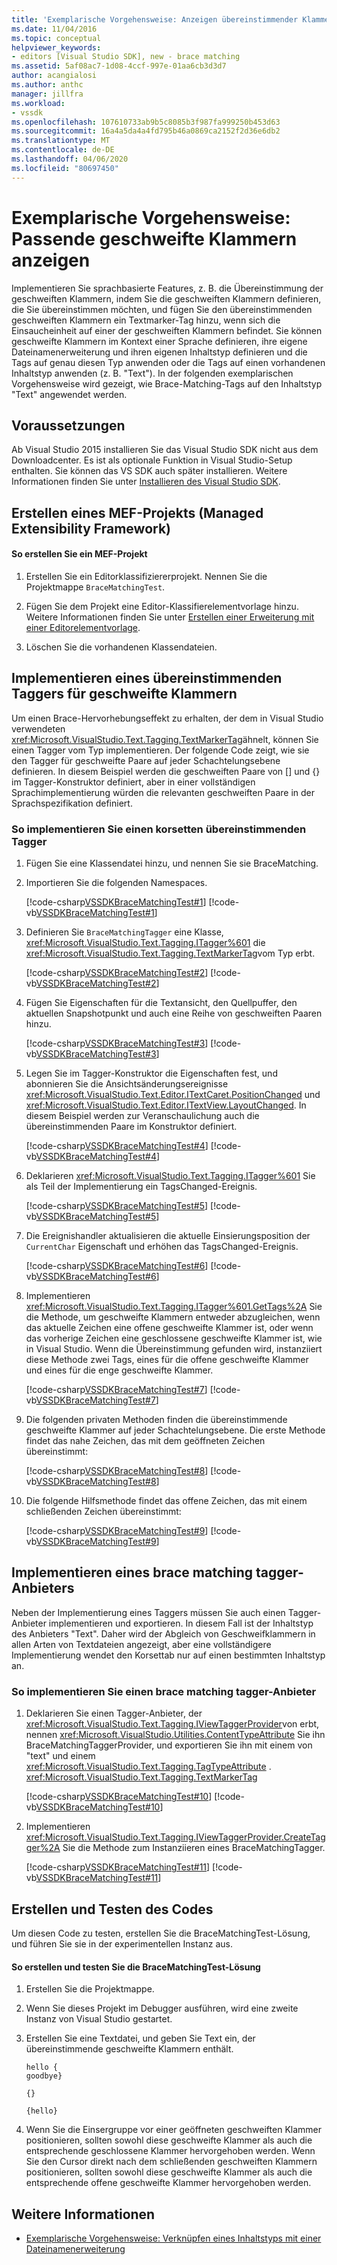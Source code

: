 ```yaml
---
title: 'Exemplarische Vorgehensweise: Anzeigen übereinstimmender Klammern | Microsoft Docs'
ms.date: 11/04/2016
ms.topic: conceptual
helpviewer_keywords:
- editors [Visual Studio SDK], new - brace matching
ms.assetid: 5af08ac7-1d08-4ccf-997e-01aa6cb3d3d7
author: acangialosi
ms.author: anthc
manager: jillfra
ms.workload:
- vssdk
ms.openlocfilehash: 107610733ab9b5c8085b3f987fa999250b453d63
ms.sourcegitcommit: 16a4a5da4a4fd795b46a0869ca2152f2d36e6db2
ms.translationtype: MT
ms.contentlocale: de-DE
ms.lasthandoff: 04/06/2020
ms.locfileid: "80697450"
---
```

# <a name="walkthrough-display-matching-braces"></a>Exemplarische Vorgehensweise: Passende geschweifte Klammern anzeigen
Implementieren Sie sprachbasierte Features, z. B. die Übereinstimmung der geschweiften Klammern, indem Sie die geschweiften Klammern definieren, die Sie übereinstimmen möchten, und fügen Sie den übereinstimmenden geschweiften Klammern ein Textmarker-Tag hinzu, wenn sich die Einsaucheinheit auf einer der geschweiften Klammern befindet. Sie können geschweifte Klammern im Kontext einer Sprache definieren, ihre eigene Dateinamenerweiterung und ihren eigenen Inhaltstyp definieren und die Tags auf genau diesen Typ anwenden oder die Tags auf einen vorhandenen Inhaltstyp anwenden (z. B. "Text"). In der folgenden exemplarischen Vorgehensweise wird gezeigt, wie Brace-Matching-Tags auf den Inhaltstyp "Text" angewendet werden.

## <a name="prerequisites"></a>Voraussetzungen
 Ab Visual Studio 2015 installieren Sie das Visual Studio SDK nicht aus dem Downloadcenter. Es ist als optionale Funktion in Visual Studio-Setup enthalten. Sie können das VS SDK auch später installieren. Weitere Informationen finden Sie unter [Installieren des Visual Studio SDK](../extensibility/installing-the-visual-studio-sdk.md).

## <a name="create-a-managed-extensibility-framework-mef-project"></a>Erstellen eines MEF-Projekts (Managed Extensibility Framework)

#### <a name="to-create-a-mef-project"></a>So erstellen Sie ein MEF-Projekt

1. Erstellen Sie ein Editorklassifiziererprojekt. Nennen Sie die Projektmappe `BraceMatchingTest`.

2. Fügen Sie dem Projekt eine Editor-Klassifierelementvorlage hinzu. Weitere Informationen finden Sie unter [Erstellen einer Erweiterung mit einer Editorelementvorlage](../extensibility/creating-an-extension-with-an-editor-item-template.md).

3. Löschen Sie die vorhandenen Klassendateien.

## <a name="implement-a-brace-matching-tagger"></a>Implementieren eines übereinstimmenden Taggers für geschweifte Klammern
 Um einen Brace-Hervorhebungseffekt zu erhalten, der dem in Visual Studio verwendeten <xref:Microsoft.VisualStudio.Text.Tagging.TextMarkerTag>ähnelt, können Sie einen Tagger vom Typ implementieren. Der folgende Code zeigt, wie sie den Tagger für geschweifte Paare auf jeder Schachtelungsebene definieren. In diesem Beispiel werden die geschweiften Paare von [] und {} im Tagger-Konstruktor definiert, aber in einer vollständigen Sprachimplementierung würden die relevanten geschweiften Paare in der Sprachspezifikation definiert.

### <a name="to-implement-a-brace-matching-tagger"></a>So implementieren Sie einen korsetten übereinstimmenden Tagger

1. Fügen Sie eine Klassendatei hinzu, und nennen Sie sie BraceMatching.

2. Importieren Sie die folgenden Namespaces.

     [!code-csharp[VSSDKBraceMatchingTest#1](../extensibility/codesnippet/CSharp/walkthrough-displaying-matching-braces_1.cs)]
     [!code-vb[VSSDKBraceMatchingTest#1](../extensibility/codesnippet/VisualBasic/walkthrough-displaying-matching-braces_1.vb)]

3. Definieren Sie `BraceMatchingTagger` eine Klasse, <xref:Microsoft.VisualStudio.Text.Tagging.ITagger%601> die <xref:Microsoft.VisualStudio.Text.Tagging.TextMarkerTag>vom Typ erbt.

     [!code-csharp[VSSDKBraceMatchingTest#2](../extensibility/codesnippet/CSharp/walkthrough-displaying-matching-braces_2.cs)]
     [!code-vb[VSSDKBraceMatchingTest#2](../extensibility/codesnippet/VisualBasic/walkthrough-displaying-matching-braces_2.vb)]

4. Fügen Sie Eigenschaften für die Textansicht, den Quellpuffer, den aktuellen Snapshotpunkt und auch eine Reihe von geschweiften Paaren hinzu.

     [!code-csharp[VSSDKBraceMatchingTest#3](../extensibility/codesnippet/CSharp/walkthrough-displaying-matching-braces_3.cs)]
     [!code-vb[VSSDKBraceMatchingTest#3](../extensibility/codesnippet/VisualBasic/walkthrough-displaying-matching-braces_3.vb)]

5. Legen Sie im Tagger-Konstruktor die Eigenschaften fest, und abonnieren Sie die Ansichtsänderungsereignisse <xref:Microsoft.VisualStudio.Text.Editor.ITextCaret.PositionChanged> und <xref:Microsoft.VisualStudio.Text.Editor.ITextView.LayoutChanged>. In diesem Beispiel werden zur Veranschaulichung auch die übereinstimmenden Paare im Konstruktor definiert.

     [!code-csharp[VSSDKBraceMatchingTest#4](../extensibility/codesnippet/CSharp/walkthrough-displaying-matching-braces_4.cs)]
     [!code-vb[VSSDKBraceMatchingTest#4](../extensibility/codesnippet/VisualBasic/walkthrough-displaying-matching-braces_4.vb)]

6. Deklarieren <xref:Microsoft.VisualStudio.Text.Tagging.ITagger%601> Sie als Teil der Implementierung ein TagsChanged-Ereignis.

     [!code-csharp[VSSDKBraceMatchingTest#5](../extensibility/codesnippet/CSharp/walkthrough-displaying-matching-braces_5.cs)]
     [!code-vb[VSSDKBraceMatchingTest#5](../extensibility/codesnippet/VisualBasic/walkthrough-displaying-matching-braces_5.vb)]

7. Die Ereignishandler aktualisieren die aktuelle Einsierungsposition der `CurrentChar` Eigenschaft und erhöhen das TagsChanged-Ereignis.

     [!code-csharp[VSSDKBraceMatchingTest#6](../extensibility/codesnippet/CSharp/walkthrough-displaying-matching-braces_6.cs)]
     [!code-vb[VSSDKBraceMatchingTest#6](../extensibility/codesnippet/VisualBasic/walkthrough-displaying-matching-braces_6.vb)]

8. Implementieren <xref:Microsoft.VisualStudio.Text.Tagging.ITagger%601.GetTags%2A> Sie die Methode, um geschweifte Klammern entweder abzugleichen, wenn das aktuelle Zeichen eine offene geschweifte Klammer ist, oder wenn das vorherige Zeichen eine geschlossene geschweifte Klammer ist, wie in Visual Studio. Wenn die Übereinstimmung gefunden wird, instanziiert diese Methode zwei Tags, eines für die offene geschweifte Klammer und eines für die enge geschweifte Klammer.

     [!code-csharp[VSSDKBraceMatchingTest#7](../extensibility/codesnippet/CSharp/walkthrough-displaying-matching-braces_7.cs)]
     [!code-vb[VSSDKBraceMatchingTest#7](../extensibility/codesnippet/VisualBasic/walkthrough-displaying-matching-braces_7.vb)]

9. Die folgenden privaten Methoden finden die übereinstimmende geschweifte Klammer auf jeder Schachtelungsebene. Die erste Methode findet das nahe Zeichen, das mit dem geöffneten Zeichen übereinstimmt:

     [!code-csharp[VSSDKBraceMatchingTest#8](../extensibility/codesnippet/CSharp/walkthrough-displaying-matching-braces_8.cs)]
     [!code-vb[VSSDKBraceMatchingTest#8](../extensibility/codesnippet/VisualBasic/walkthrough-displaying-matching-braces_8.vb)]

10. Die folgende Hilfsmethode findet das offene Zeichen, das mit einem schließenden Zeichen übereinstimmt:

     [!code-csharp[VSSDKBraceMatchingTest#9](../extensibility/codesnippet/CSharp/walkthrough-displaying-matching-braces_9.cs)]
     [!code-vb[VSSDKBraceMatchingTest#9](../extensibility/codesnippet/VisualBasic/walkthrough-displaying-matching-braces_9.vb)]

## <a name="implement-a-brace-matching-tagger-provider"></a>Implementieren eines brace matching tagger-Anbieters
 Neben der Implementierung eines Taggers müssen Sie auch einen Tagger-Anbieter implementieren und exportieren. In diesem Fall ist der Inhaltstyp des Anbieters "Text". Daher wird der Abgleich von Geschweifklammern in allen Arten von Textdateien angezeigt, aber eine vollständigere Implementierung wendet den Korsettab nur auf einen bestimmten Inhaltstyp an.

### <a name="to-implement-a-brace-matching-tagger-provider"></a>So implementieren Sie einen brace matching tagger-Anbieter

1. Deklarieren Sie einen Tagger-Anbieter, der <xref:Microsoft.VisualStudio.Text.Tagging.IViewTaggerProvider>von erbt, nennen <xref:Microsoft.VisualStudio.Utilities.ContentTypeAttribute> Sie ihn BraceMatchingTaggerProvider, und exportieren Sie ihn mit einem von "text" und einem <xref:Microsoft.VisualStudio.Text.Tagging.TagTypeAttribute> . <xref:Microsoft.VisualStudio.Text.Tagging.TextMarkerTag>

     [!code-csharp[VSSDKBraceMatchingTest#10](../extensibility/codesnippet/CSharp/walkthrough-displaying-matching-braces_10.cs)]
     [!code-vb[VSSDKBraceMatchingTest#10](../extensibility/codesnippet/VisualBasic/walkthrough-displaying-matching-braces_10.vb)]

2. Implementieren <xref:Microsoft.VisualStudio.Text.Tagging.IViewTaggerProvider.CreateTagger%2A> Sie die Methode zum Instanziieren eines BraceMatchingTagger.

     [!code-csharp[VSSDKBraceMatchingTest#11](../extensibility/codesnippet/CSharp/walkthrough-displaying-matching-braces_11.cs)]
     [!code-vb[VSSDKBraceMatchingTest#11](../extensibility/codesnippet/VisualBasic/walkthrough-displaying-matching-braces_11.vb)]

## <a name="build-and-test-the-code"></a>Erstellen und Testen des Codes
 Um diesen Code zu testen, erstellen Sie die BraceMatchingTest-Lösung, und führen Sie sie in der experimentellen Instanz aus.

#### <a name="to-build-and-test-bracematchingtest-solution"></a>So erstellen und testen Sie die BraceMatchingTest-Lösung

1. Erstellen Sie die Projektmappe.

2. Wenn Sie dieses Projekt im Debugger ausführen, wird eine zweite Instanz von Visual Studio gestartet.

3. Erstellen Sie eine Textdatei, und geben Sie Text ein, der übereinstimmende geschweifte Klammern enthält.

    ```
    hello {
    goodbye}

    {}

    {hello}
    ```

4. Wenn Sie die Einsergruppe vor einer geöffneten geschweiften Klammer positionieren, sollten sowohl diese geschweifte Klammer als auch die entsprechende geschlossene Klammer hervorgehoben werden. Wenn Sie den Cursor direkt nach dem schließenden geschweiften Klammern positionieren, sollten sowohl diese geschweifte Klammer als auch die entsprechende offene geschweifte Klammer hervorgehoben werden.

## <a name="see-also"></a>Weitere Informationen
- [Exemplarische Vorgehensweise: Verknüpfen eines Inhaltstyps mit einer Dateinamenerweiterung](../extensibility/walkthrough-linking-a-content-type-to-a-file-name-extension.md)
